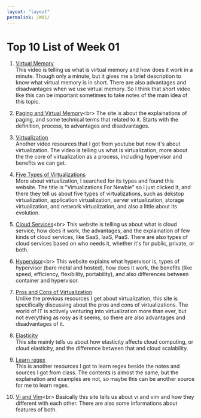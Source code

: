 ```yaml
---
layout: "layout"
permalink: /W01/
---
```


# Top 10 List of Week 01

1. [Virtual Memory](https://www.youtube.com/watch?v=qeOBEOBJREs)<br>
This video is telling us what is virtual memory and how does it work in a minute.
Though only a minute, but it gives me a brief description to know what virtual memory is in short.
There are also advantages and disadvantages when we use virtual memory.
So I think that short video like this can be important sometimes to take notes of the main idea of this topic.

2. [Paging and Virtual Memory](https://www.enterprisestorageforum.com/hardware/paging-and-segmentation/#:~:text=Paging%20and%20segmentation%20are%20processes,data%20needs%20a%20storage%20address.)<br>
The site is about the explainations of paging, and some technical terms that related to it.
Starts with the definition, process, to advantages and disadvantages.

3. [Virtualization](https://www.youtube.com/watch?v=FZR0rG3HKIk)<br>
Another video resources that I got from youtube but now it's about virtualization.
The video is telling us what is virtualization, more about the the core of virtualization as a process,
including hypervisor and benefits we can get.

4. [Five Types of Virtualizations](https://www.globalknowledge.com/us-en/resources/resource-library/articles/virtualization-for-newbies-five-types-of-virtualization/#gref)<br>
More about virtualization, I searched for its types and found this website.
The title is "Virtualizations For Newbie" so I just clicked it, and there they tell us about five types of virtualizations, such as dekstop virtualization, application virtualization, server virtualization, 
storage virtualization, and network virtualization, and also a little about its evolution.

5. [Cloud Services](https://proxsisgroup.com/apa-itu-cloud-service/#:~:text=Cloud%20service%20merupakan%20istilah%20yang,infrastruktur%20maupun%20perangkat%20keras%20internal.)<br>
This website is telling us about what is cloud service, 
how does it work, the advantages, and the explaination of few kinds of cloud services, 
like SaaS, IaaS, PaaS. There are also types of cloud services based on who needs it,
whether it's for public, private, or both. 

6. [Hypervisor](https://www.vmware.com/topics/glossary/content/hypervisor#:~:text=There%20are%20two%20main%20hypervisor,system%2C%20like%20other%20computer%20programs.)<br>
This website explains what hypervisor is, types of hypervisor (bare metal and hosted), how does it work,
the benefits (like speed, efficiency, flexibility, portability), and also differences between container and hypervisor.

7. [Pros and Cons of Virtualization](https://www.hitechnectar.com/blogs/pros-cons-virtualization/)<br>
Unlike the previous resources I get about virtualization, this site is specifically discussing about the pros and cons of virtualizations. The world of IT is actively venturing into virtualization more than ever, but not everything as rosy as it seems, so there are also advantages and disadvantages of it.

8. [Elasticity](https://solutionsreview.com/cloud-platforms/what-is-elasticity-and-how-does-it-affect-cloud-computing/)<br>
This site mainly tells us about how elasticity affects cloud computing, or cloud elasticity, and the difference between that and cloud scalability.

9. [Learn regex](https://dev.to/ziishaned/learn-regex-the-easy-way-c4g)<br>
This is another resources I got to learn regex beside the notes and sources I got from class. The contents is almost the same, but the explaination and examples are not, so maybe this can be another source for me to learn regex.

10. [Vi and Vim](https://www.shell-tips.com/linux/vi-vs-vim/#:~:text=Vi%20stands%20for%20Visual.,Vi%20standard%20with%20many%20additions.)<br>
Basically this site tells us about vi and vim and how they different with each other. There are also some informations about features of both.